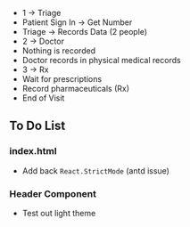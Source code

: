 - 1 -> Triage
- Patient Sign In -> Get Number
- Triage -> Records Data (2 people)
- 2 -> Doctor
- Nothing is recorded
- Doctor records in physical medical records
- 3 -> Rx
- Wait for prescriptions
- Record pharmaceuticals (Rx)
- End of Visit

## To Do List

### index.html

- Add back `React.StrictMode` (antd issue)

### Header Component

- Test out light theme
